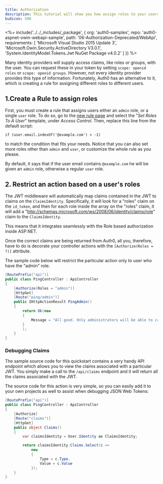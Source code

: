 ```yaml
---
title: Authorization
description: This tutorial will show you how assign roles to your users, and use those claims to authorize or deny a user to access certain API endpoints.
budicon: 500
---
```


<%= include('../../_includes/_package', {
  org: 'auth0-samples',
  repo: 'auth0-aspnet-owin-webapi-sample',
  path: '06-Authorization-Deprecated/WebApi',
  requirements: [
    'Microsoft Visual Studio 2015 Update 3',
    'Microsoft.Owin.Security.ActiveDirectory V3.0.1',
    'System.IdentityModel.Tokens.Jwt NuGet Package v4.0.2'
  ]
}) %>

Many identity providers will supply access claims, like roles or groups, with the user. You can request these in your token by setting `scope: openid roles` or `scope: openid groups`. However, not every identity provider provides this type of information. Fortunately, Auth0 has an alternative to it, which is creating a rule for assigning different roles to different users.

## 1.Create a Rule to assign roles

First, you must create a rule that assigns users either an `admin` role, or a single `user` role. To do so, go to the [new rule page](${manage_url}/#/rules/new) and select the "*Set Roles To A User*" template, under *Access Control*. Then, replace this line from the default script:

```
if (user.email.indexOf('@example.com') > -1)
```

to match the condition that fits your needs. Notice that you can also set more roles other than `admin` and `user`, or customize the whole rule as you please.

By default, it says that if the user email contains `@example.com` he will be given an `admin` role, otherwise a regular `user` role.

## 2. Restrict an action based on a user's roles

The JWT middleware will automatically map claims contained in the JWT to claims on the `ClaimsIdentity`. Specifically, it will look for a "roles" claim on the `id_token`, and then for each role inside the array on the "roles" claim, it will add a "http://schemas.microsoft.com/ws/2008/06/identity/claims/role" claim to the `ClaimsIdentity`.

This means that it integrates seamlessly with the Role based authorization inside ASP.NET.

Once the correct claims are being returned from Auth0, all you, therefore, have to do is decorate your controller actions with the `[Authorize(Roles = ?)]` attribute.

The sample code below will restrict the particular action only to user who have the "admin" role:

```csharp
[RoutePrefix("api")]
public class PingController : ApiController
{
    [Authorize(Roles = "admin")]
    [HttpGet]
    [Route("ping/admin")]
    public IHttpActionResult PingAdmin()
    {
        return Ok(new
        {
            Message = "All good. Only administrators will be able to call this endpoint."
        }
        );
    }
}
```

### Debugging Claims

The sample source code for this quickstart contains a very handy API endpoint which allows you to view the claims associated with a particular JWT. You simply make a call to the `/api/claims` endpoint and it will return all the claims associated with the JWT.

The source code for this action is very simple, so you can easily add it to your own projects as well to assist when debugging JSON Web Tokens:

```csharp
[RoutePrefix("api")]
public class PingController : ApiController
{
    [Authorize]
    [Route("claims")]
    [HttpGet]
    public object Claims()
    {
        var claimsIdentity = User.Identity as ClaimsIdentity;

        return claimsIdentity.Claims.Select(c =>
            new
            {
                Type = c.Type,
                Value = c.Value
            });
    }
}
```
